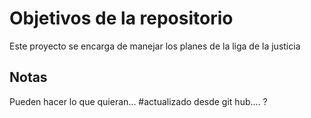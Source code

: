 # Objetivos de la repositorio

Este proyecto se encarga de manejar los planes de la liga de la justicia


## Notas
Pueden hacer lo que quieran...
#actualizado desde git hub....
?
